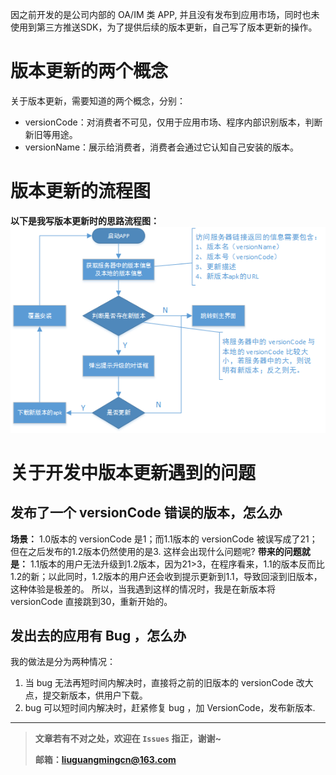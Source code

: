 因之前开发的是公司内部的 OA/IM 类 APP, 并且没有发布到应用市场，同时也未使用到第三方推送SDK，为了提供后续的版本更新，自己写了版本更新的操作。

# 版本更新的两个概念
关于版本更新，需要知道的两个概念，分别：
- versionCode：对消费者不可见，仅用于应用市场、程序内部识别版本，判断新旧等用途。
- versionName：展示给消费者，消费者会通过它认知自己安装的版本。

# 版本更新的流程图
**以下是我写版本更新时的思路流程图：**
![流程图__版本升级.png](https://github.com/cnLGMing/Blog/blob/master/Pictures/%E6%B5%81%E7%A8%8B%E5%9B%BE.png?raw=true)

# 关于开发中版本更新遇到的问题
## 发布了一个 versionCode 错误的版本，怎么办
**场景：** 1.0版本的 versionCode 是1；而1.1版本的 versionCode 被误写成了21；但在之后发布的1.2版本仍然使用的是3. 这样会出现什么问题呢?
**带来的问题就是：** 1.1版本的用户无法升级到1.2版本，因为21>3，在程序看来，1.1的版本反而比1.2的新；以此同时，1.2版本的用户还会收到提示更新到1.1，导致回滚到旧版本，这种体验是极差的。
所以，当我遇到这样的情况时，我是在新版本将 versionCode 直接跳到30，重新开始的。

## 发出去的应用有 Bug ，怎么办
我的做法是分为两种情况：
1. 当 bug 无法再短时间内解决时，直接将之前的旧版本的 versionCode 改大点，提交新版本，供用户下载。
2. bug 可以短时间内解决时，赶紧修复 bug ，加 VersionCode，发布新版本.



------

> **文章若有不对之处，欢迎在 `Issues` 指正，谢谢~**
>
> **邮箱：liuguangmingcn@163.com**

